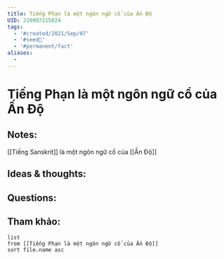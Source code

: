 ```yaml
---
title: Tiếng Phạn là một ngôn ngữ cổ của Ấn Độ
UID: 210907215024
tags:
  - '#created/2021/Sep/07'
  - '#seed🥜'
  - '#permanent/fact'
aliases:
  - 
---
```

# Tiếng Phạn là một ngôn ngữ cổ của Ấn Độ

## Notes:
[[Tiếng Sanskrit]] là một ngôn ngữ cổ của [[Ấn Độ]]

## Ideas & thoughts:

## Questions:


## Tham khảo:
```dataview
list
from [[Tiếng Phạn là một ngôn ngữ cổ của Ấn Độ]]
sort file.name asc
```